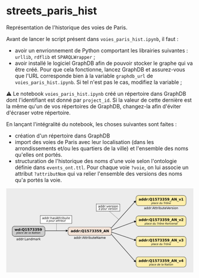 # streets_paris_hist
Représentation de l'historique des voies de Paris.

Avant de lancer le script présent dans `voies_paris_hist.ipynb`, il faut :
* avoir un envrionnement de Python comportant les librairies suivantes : `urllib`, `rdflib` et `SPARQLWrapper` ;
* avoir installé le logiciel GraphDB afin de pouvoir stocker le graphe qui va être créé. Pour que cela fonctionne, lancez GraphDB et assurez-vous que l'URL corresponde bien à la variable `graphdb_url` de `voies_paris_hist.ipynb`. Si tel n'est pas le cas, modifiez la variable ;

:warning: Le notebook `voies_paris_hist.ipynb` créé un répertoire dans GraphDB dont l'identifiant est donné par `project_id`. Si la valeur de cette dernière est la même qu'un de vos répertoires de GraphDB, changez-la afin d'éviter d'écraser votre répertoire.

En lançant l'intégralité du notebook, les choses suivantes sont faites :
* création d'un répertoire dans GraphDB
* import des voies de Paris avec leur localisation (dans les arrondissements et/ou les quartiers de la ville) et l'ensemble des noms qu'elles ont portés.
* structuration de l'historique des noms d'une voie selon l'ontologie définie dans `events_ont.ttl`. Pour chaque voie `?voie`, on lui associe un attribut `?attributNom` qui va relier l'ensemble des versions des noms qu'a portés la voie.

![Structure des attributs pour les voies](./img/structure_example.svg)
